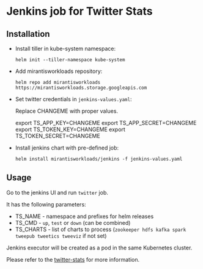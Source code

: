 # Jenkins job for Twitter Stats

## Installation

* Install tiller in kube-system namespace:
  ```shell
  helm init --tiller-namespace kube-system
  ```
* Add mirantisworkloads repository:
  ```shell
  helm repo add mirantisworkloads https://mirantisworkloads.storage.googleapis.com
  ```
* Set twitter credentials in `jenkins-values.yaml`:

  Replace CHANGEME with proper values.

    export TS_APP_KEY=CHANGEME
    export TS_APP_SECRET=CHANGEME
    export TS_TOKEN_KEY=CHANGEME
    export TS_TOKEN_SECRET=CHANGEME

* Install jenkins chart with pre-defined job:
  ```shell
  helm install mirantisworkloads/jenkins -f jenkins-values.yaml
  ```

## Usage

Go to the jenkins UI and run `twitter` job.

It has the following parameters:
 * TS_NAME   - namespace and prefixes for helm releases
 * TS_CMD    - `up`, `test` or `down` (can be combined)
 * TS_CHARTS - list of charts to process (`zookeeper hdfs kafka spark tweepub tweetics tweeviz` if not set)

Jenkins executor will be created as a pod in the same Kubernetes cluster.

Please refer to the [twitter-stats](../twitter-stats/README.md) for more information.